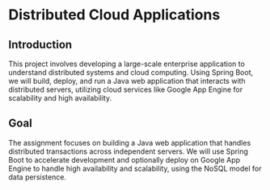 # Distributed Cloud Applications

## Introduction
This project involves developing a large-scale enterprise application to understand distributed systems and cloud computing. Using Spring Boot, we will build, deploy, and run a Java web application that interacts with distributed servers, utilizing cloud services like Google App Engine for scalability and high availability.

## Goal
The assignment focuses on building a Java web application that handles distributed transactions across independent servers. We will use Spring Boot to accelerate development and optionally deploy on Google App Engine to handle high availability and scalability, using the NoSQL model for data persistence.

